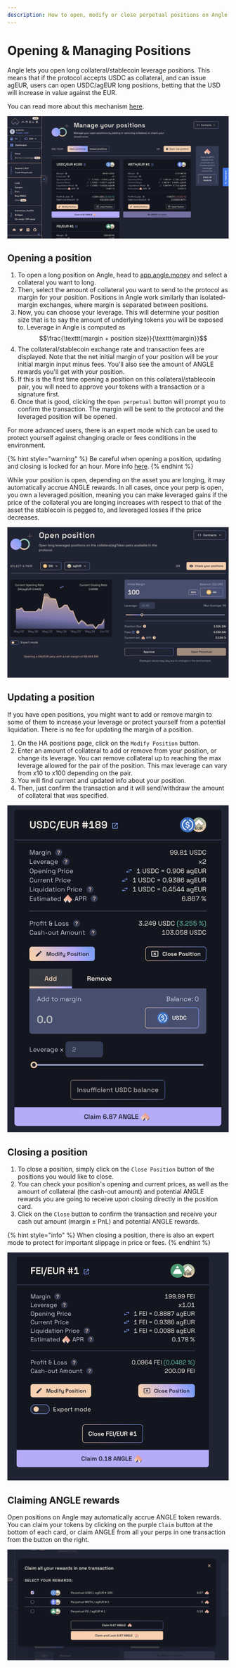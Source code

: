 ```yaml
---
description: How to open, modify or close perpetual positions on Angle app
---
```


# Opening & Managing Positions

Angle lets you open long collateral/stablecoin leverage positions. This means that if the protocol accepts USDC as collateral, and can issue agEUR, users can open USDC/agEUR long positions, betting that the USD will increase in value against the EUR.

You can read more about this mechanism [here](/core-module/hedging-agents/README.md).

![Perpetuals page](../../.gitbook/assets/perpetual-cards.png)

## Opening a position

1. To open a long position on Angle, head to [app.angle.money](https://app.angle.money/#/perpetuals) and select a collateral you want to long.
2. Then, select the amount of collateral you want to send to the protocol as margin for your position. Positions in Angle work similarly than isolated-margin exchanges, where margin is separated between positions.
3. Now, you can choose your leverage. This will determine your position size that is to say the amount of underlying tokens you will be exposed to. Leverage in Angle is computed as $$\frac{\texttt{margin + position size}}{\texttt{margin}}$$
4. The collateral/stablecoin exchange rate and transaction fees are displayed. Note that the net initial margin of your position will be your initial margin input minus fees. You'll also see the amount of ANGLE rewards you'll get with your position.
5. If this is the first time opening a position on this collateral/stablecoin pair, you will need to approve your tokens with a transaction or a signature first.
6. Once that is good, clicking the `Open perpetual` button will prompt you to confirm the transaction. The margin will be sent to the protocol and the leveraged position will be opened.

For more advanced users, there is an expert mode which can be used to protect yourself against changing oracle or fees conditions in the environment.

{% hint style="warning" %}
Be careful when opening a position, updating and closing is locked for an hour. More info [here](/guides/app-guides/app-faq.md).
{% endhint %}

While your position is open, depending on the asset you are longing, it may automatically accrue ANGLE rewards.
In all cases, once your perp is open, you own a leveraged position, meaning you can make leveraged gains if the price of the collateral you are longing increases with respect to that of the asset the stablecoin is pegged to, and leveraged losses if the price decreases.

![Perpetuals page](../../.gitbook/assets/open-perpetual.png)

## Updating a position

If you have open positions, you might want to add or remove margin to some of them to increase your leverage or protect yourself from a potential liquidation. There is no fee for updating the margin of a position.

1. On the HA positions page, click on the `Modify Position` button.
2. Enter an amount of collateral to add or remove from your position, or change its leverage. You can remove collateral up to reaching the max leverage allowed for the pair of the position. This max leverage can vary from x10 to x100 depending on the pair.
3. You will find current and updated info about your position.
4. Then, just confirm the transaction and it will send/withdraw the amount of collateral that was specified.

![Add USDC perp](../../.gitbook/assets/add-usdc-perp.png)

## Closing a position

1. To close a position, simply click on the `Close Position` button of the positions you would like to close.
2. You can check your position's opening and current prices, as well as the amount of collateral (the cash-out amount) and potential ANGLE rewards you are going to receive upon closing directly in the position card.
3. Click on the `Close` button to confirm the transaction and receive your cash out amount (margin ± PnL) and potential ANGLE rewards.

{% hint style="info" %}
When closing a position, there is also an expert mode to protect for important slippage in price or fees.
{% endhint %}

![Close perp](../../.gitbook/assets/close-perp.png)

## Claiming ANGLE rewards

Open positions on Angle may automatically accrue ANGLE token rewards. You can claim your tokens by clicking on the purple `Claim` button at the bottom of each card, or claim ANGLE from all your perps in one transaction from the button on the right.

![Claim all perp](../../.gitbook/assets/claim-all-perp.png)

